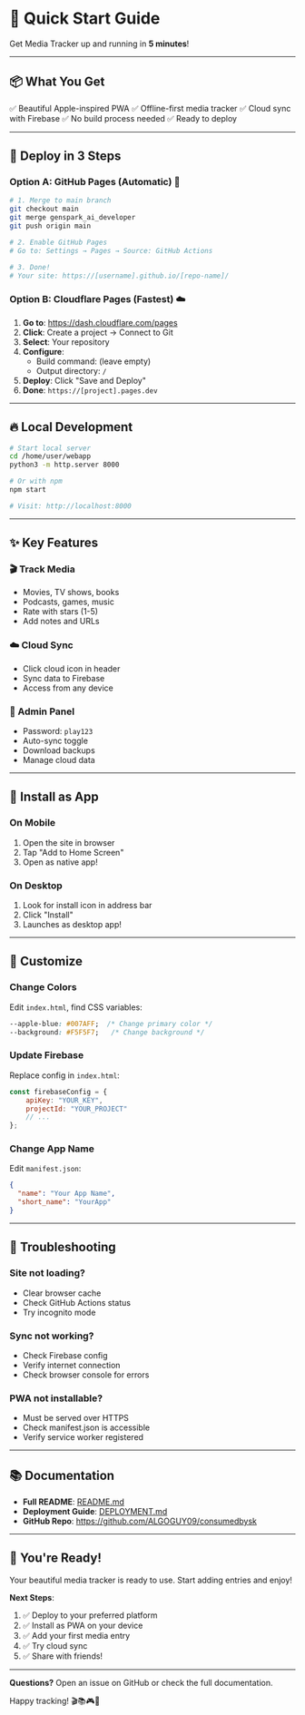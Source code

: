 # 🚀 Quick Start Guide

Get Media Tracker up and running in **5 minutes**!

---

## 📦 What You Get

✅ Beautiful Apple-inspired PWA
✅ Offline-first media tracker
✅ Cloud sync with Firebase
✅ No build process needed
✅ Ready to deploy

---

## 🎯 Deploy in 3 Steps

### Option A: GitHub Pages (Automatic) 🐙

```bash
# 1. Merge to main branch
git checkout main
git merge genspark_ai_developer
git push origin main

# 2. Enable GitHub Pages
# Go to: Settings → Pages → Source: GitHub Actions

# 3. Done! 
# Your site: https://[username].github.io/[repo-name]/
```

### Option B: Cloudflare Pages (Fastest) ☁️

1. **Go to**: https://dash.cloudflare.com/pages
2. **Click**: Create a project → Connect to Git
3. **Select**: Your repository
4. **Configure**:
   - Build command: (leave empty)
   - Output directory: `/`
5. **Deploy**: Click "Save and Deploy"
6. **Done**: `https://[project].pages.dev`

---

## 🔥 Local Development

```bash
# Start local server
cd /home/user/webapp
python3 -m http.server 8000

# Or with npm
npm start

# Visit: http://localhost:8000
```

---

## ✨ Key Features

### 🎬 Track Media
- Movies, TV shows, books
- Podcasts, games, music
- Rate with stars (1-5)
- Add notes and URLs

### ☁️ Cloud Sync
- Click cloud icon in header
- Sync data to Firebase
- Access from any device

### 🔐 Admin Panel
- Password: `play123`
- Auto-sync toggle
- Download backups
- Manage cloud data

---

## 📱 Install as App

### On Mobile
1. Open the site in browser
2. Tap "Add to Home Screen"
3. Open as native app!

### On Desktop
1. Look for install icon in address bar
2. Click "Install"
3. Launches as desktop app!

---

## 🎨 Customize

### Change Colors
Edit `index.html`, find CSS variables:
```css
--apple-blue: #007AFF;  /* Change primary color */
--background: #F5F5F7;   /* Change background */
```

### Update Firebase
Replace config in `index.html`:
```javascript
const firebaseConfig = {
    apiKey: "YOUR_KEY",
    projectId: "YOUR_PROJECT"
    // ...
};
```

### Change App Name
Edit `manifest.json`:
```json
{
  "name": "Your App Name",
  "short_name": "YourApp"
}
```

---

## 🐛 Troubleshooting

### Site not loading?
- Clear browser cache
- Check GitHub Actions status
- Try incognito mode

### Sync not working?
- Check Firebase config
- Verify internet connection
- Check browser console for errors

### PWA not installable?
- Must be served over HTTPS
- Check manifest.json is accessible
- Verify service worker registered

---

## 📚 Documentation

- **Full README**: [README.md](./README.md)
- **Deployment Guide**: [DEPLOYMENT.md](./DEPLOYMENT.md)
- **GitHub Repo**: https://github.com/ALGOGUY09/consumedbysk

---

## 🎉 You're Ready!

Your beautiful media tracker is ready to use. Start adding entries and enjoy!

**Next Steps**:
1. ✅ Deploy to your preferred platform
2. ✅ Install as PWA on your device
3. ✅ Add your first media entry
4. ✅ Try cloud sync
5. ✅ Share with friends!

---

**Questions?** Open an issue on GitHub or check the full documentation.

Happy tracking! 🎬📚🎮🎵
